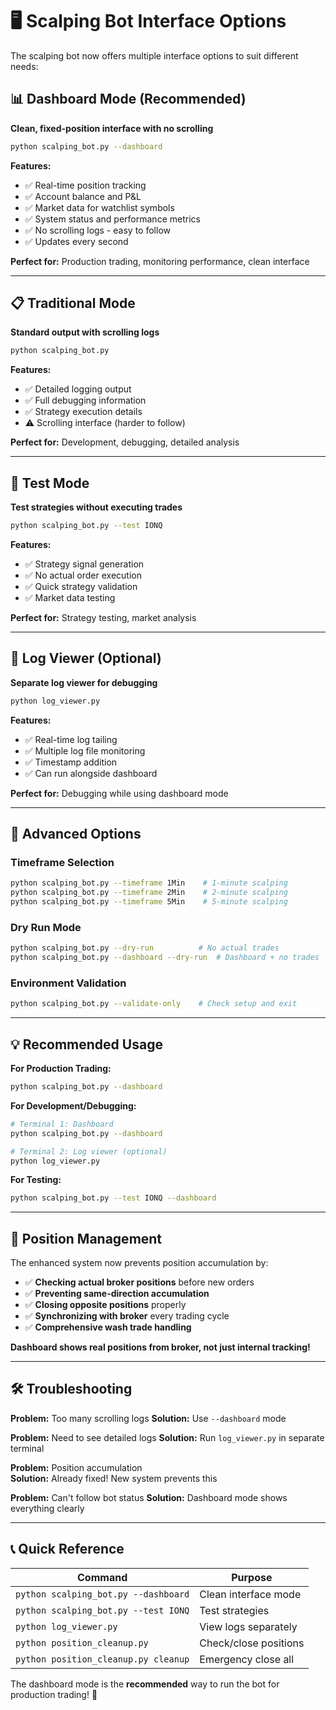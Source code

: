 # 🖥️ Scalping Bot Interface Options

The scalping bot now offers multiple interface options to suit different needs:

## 📊 Dashboard Mode (Recommended)
**Clean, fixed-position interface with no scrolling**

```bash
python scalping_bot.py --dashboard
```

**Features:**
- ✅ Real-time position tracking
- ✅ Account balance and P&L
- ✅ Market data for watchlist symbols  
- ✅ System status and performance metrics
- ✅ No scrolling logs - easy to follow
- ✅ Updates every second

**Perfect for:** Production trading, monitoring performance, clean interface

---

## 📋 Traditional Mode
**Standard output with scrolling logs**

```bash
python scalping_bot.py
```

**Features:**
- ✅ Detailed logging output
- ✅ Full debugging information
- ✅ Strategy execution details
- ⚠️ Scrolling interface (harder to follow)

**Perfect for:** Development, debugging, detailed analysis

---

## 🧪 Test Mode
**Test strategies without executing trades**

```bash
python scalping_bot.py --test IONQ
```

**Features:**
- ✅ Strategy signal generation
- ✅ No actual order execution
- ✅ Quick strategy validation
- ✅ Market data testing

**Perfect for:** Strategy testing, market analysis

---

## 📝 Log Viewer (Optional)
**Separate log viewer for debugging**

```bash
python log_viewer.py
```

**Features:**
- ✅ Real-time log tailing
- ✅ Multiple log file monitoring
- ✅ Timestamp addition
- ✅ Can run alongside dashboard

**Perfect for:** Debugging while using dashboard mode

---

## 🔧 Advanced Options

### Timeframe Selection
```bash
python scalping_bot.py --timeframe 1Min    # 1-minute scalping
python scalping_bot.py --timeframe 2Min    # 2-minute scalping  
python scalping_bot.py --timeframe 5Min    # 5-minute scalping
```

### Dry Run Mode
```bash
python scalping_bot.py --dry-run          # No actual trades
python scalping_bot.py --dashboard --dry-run  # Dashboard + no trades
```

### Environment Validation
```bash
python scalping_bot.py --validate-only    # Check setup and exit
```

---

## 💡 Recommended Usage

**For Production Trading:**
```bash
python scalping_bot.py --dashboard
```

**For Development/Debugging:**
```bash
# Terminal 1: Dashboard
python scalping_bot.py --dashboard

# Terminal 2: Log viewer (optional)
python log_viewer.py
```

**For Testing:**
```bash
python scalping_bot.py --test IONQ --dashboard
```

---

## 🚨 Position Management

The enhanced system now prevents position accumulation by:

- ✅ **Checking actual broker positions** before new orders
- ✅ **Preventing same-direction accumulation** 
- ✅ **Closing opposite positions** properly
- ✅ **Synchronizing with broker** every trading cycle
- ✅ **Comprehensive wash trade handling**

**Dashboard shows real positions from broker, not just internal tracking!**

---

## 🛠️ Troubleshooting

**Problem:** Too many scrolling logs
**Solution:** Use `--dashboard` mode

**Problem:** Need to see detailed logs
**Solution:** Run `log_viewer.py` in separate terminal

**Problem:** Position accumulation  
**Solution:** Already fixed! New system prevents this

**Problem:** Can't follow bot status
**Solution:** Dashboard mode shows everything clearly

---

## 📞 Quick Reference

| Command | Purpose |
|---------|---------|
| `python scalping_bot.py --dashboard` | Clean interface mode |
| `python scalping_bot.py --test IONQ` | Test strategies |
| `python log_viewer.py` | View logs separately |
| `python position_cleanup.py` | Check/close positions |
| `python position_cleanup.py cleanup` | Emergency close all |

The dashboard mode is the **recommended** way to run the bot for production trading! 🎯
